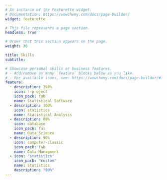 ```yaml
---
# An instance of the Featurette widget.
# Documentation: https://wowchemy.com/docs/page-builder/
widget: featurette

# This file represents a page section.
headless: true

# Order that this section appears on the page.
weight: 30

title: Skills
subtitle:

# Showcase personal skills or business features.
# - Add/remove as many `feature` blocks below as you like.
# - For available icons, see: https://wowchemy.com/docs/page-builder/#icons
feature:
  - description: 100%
    icon: r-project
    icon_pack: fab
    name: Statistical Software
  - description: 100%
    icon: statistics
    name: Statistical Analysis
  - description: 80%
    icon: database
    icon_pack: fas
    name: Data Science
  - description: 90%
    icon: computer-classic
    icon_pack: fab
    name: Data Managment
  - icon: "statistics"
    icon_pack: "custom"
    name: Statistics
    description: "90%"
---
```

